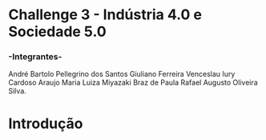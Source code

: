 # Challenge 3 - Indústria 4.0 e Sociedade 5.0 

### -Integrantes-
André Bartolo Pellegrino dos Santos
Giuliano Ferreira Venceslau
Iury Cardoso Araujo
Maria Luiza Miyazaki Braz de Paula
Rafael Augusto Oliveira Silva.

# Introdução

